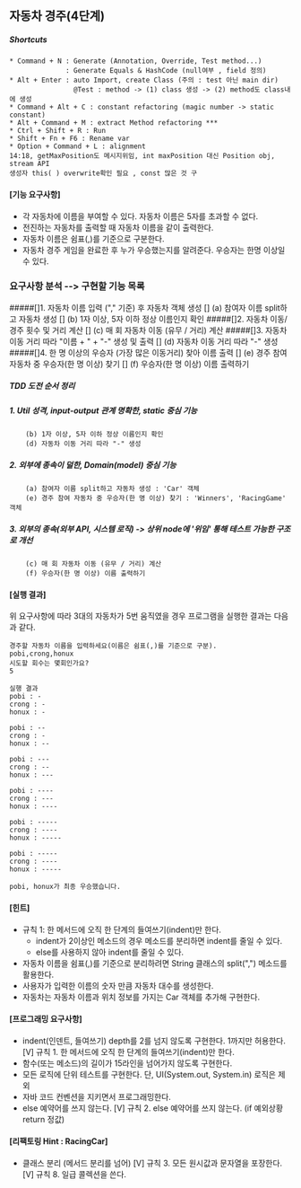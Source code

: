 ## **자동차 경주(4단계)**
##### Shortcuts
    * Command + N : Generate (Annotation, Override, Test method...)
                  : Generate Equals & HashCode (null여부 , field 정의)
    * Alt + Enter : auto Import, create Class (주의 : test 아닌 main dir)
                    @Test : method -> (1) class 생성 -> (2) method도 class내에 생성
    * Command + Alt + C : constant refactoring (magic number -> static constant)
    * Alt + Command + M : extract Method refactoring ***
    * Ctrl + Shift + R : Run
    * Shift + Fn + F6 : Rename var
    * Option + Command + L : alignment
    14:18, getMaxPosition도 메시지위임, int maxPosition 대신 Position obj, stream API
    생성자 this( ) overwrite확인 필요 , const 많은 것 구
#### [기능 요구사항]
* 각 자동차에 이름을 부여할 수 있다. 자동차 이름은 5자를 초과할 수 없다.
* 전진하는 자동차를 출력할 때 자동차 이름을 같이 출력한다.
* 자동차 이름은 쉼표(,)를 기준으로 구분한다.
* 자동차 경주 게임을 완료한 후 누가 우승했는지를 알려준다. 우승자는 한명 이상일 수 있다.


### 요구사항 분석 --> 구현할 기능 목록 
#####[]1. 자동차 이름 입력 ("," 기준) 후 자동차 객체 생성
    [] (a) 참여자 이름 split하고 자동차 생성 
    [] (b) 1자 이상, 5자 이하 정상 이름인지 확인
#####[]2. 자동차 이동/경주 횟수 및 거리 계산
    [] (c) 매 회 자동차 이동 (유무 / 거리) 계산
#####[]3. 자동차 이동 거리 따라 "이름 + " + "-" 생성 및 출력 
    [] (d) 자동차 이동 거리 따라 "-" 생성
#####[]4. 한 명 이상의 우승자 (가장 많은 이동거리) 찾아 이름 출력
    [] (e) 경주 참여 자동차 중 우승자(한 명 이상) 찾기 
    [] (f) 우승자(한 명 이상) 이름 출력하기     

##### TDD 도전 순서 정리 
##### 1. Util 성격, input-output 관계 명확한, static 중심 기능
        (b) 1자 이상, 5자 이하 정상 이름인지 확인
        (d) 자동차 이동 거리 따라 "-" 생성
##### 2. 외부에 종속이 덜한, Domain(model) 중심 기능
        (a) 참여자 이름 split하고 자동차 생성 : 'Car' 객체
        (e) 경주 참여 자동차 중 우승자(한 명 이상) 찾기 : 'Winners', 'RacingGame' 객체
##### 3. 외부의 종속(외부 API, 시스템 로직) -> 상위 node에 '위임' 통해 테스트 가능한 구조로 개선
        (c) 매 회 자동차 이동 (유무 / 거리) 계산
        (f) 우승자(한 명 이상) 이름 출력하기 

#### [실행 결과]
위 요구사항에 따라 3대의 자동차가 5번 움직였을 경우 프로그램을 실행한 결과는 다음과 같다.
    
    경주할 자동차 이름을 입력하세요(이름은 쉼표(,)를 기준으로 구분).
    pobi,crong,honux
    시도할 회수는 몇회인가요?
    5
    
    실행 결과
    pobi : -
    crong : -
    honux : -
    
    pobi : --
    crong : -
    honux : --
    
    pobi : ---
    crong : --
    honux : ---
    
    pobi : ----
    crong : ---
    honux : ----
    
    pobi : -----
    crong : ----
    honux : -----
    
    pobi : -----
    crong : ----
    honux : -----
    
    pobi, honux가 최종 우승했습니다.
    
#### [힌트]
* 규칙 1: 한 메서드에 오직 한 단계의 들여쓰기(indent)만 한다.
    * indent가 2이상인 메소드의 경우 메소드를 분리하면 indent를 줄일 수 있다.
    * else를 사용하지 않아 indent를 줄일 수 있다.
* 자동차 이름을 쉼표(,)를 기준으로 분리하려면 String 클래스의 split(",") 메소드를 활용한다.
* 사용자가 입력한 이름의 숫자 만큼 자동차 대수를 생성한다.
* 자동차는 자동차 이름과 위치 정보를 가지는 Car 객체를 추가해 구현한다.

#### [프로그래밍 요구사항]
* indent(인덴트, 들여쓰기) depth를 2를 넘지 않도록 구현한다. 1까지만 허용한다.
    [V] 규칙 1. 한 메서드에 오직 한 단계의 들여쓰기(indent)만 한다.
* 함수(또는 메소드)의 길이가 15라인을 넘어가지 않도록 구현한다.
* 모든 로직에 단위 테스트를 구현한다. 단, UI(System.out, System.in) 로직은 제외
* 자바 코드 컨벤션을 지키면서 프로그래밍한다.
* else 예약어를 쓰지 않는다.
    [V] 규칙 2. else 예약어를 쓰지 않는다. (if 예외상황 return 정값)
    
#### [리팩토링 Hint : RacingCar]
* 클래스 분리 (메서드 분리를 넘어)
    [V] 규칙 3. 모든 원시값과 문자열을 포장한다.
    [V] 규칙 8. 일급 콜렉션을 쓴다.
